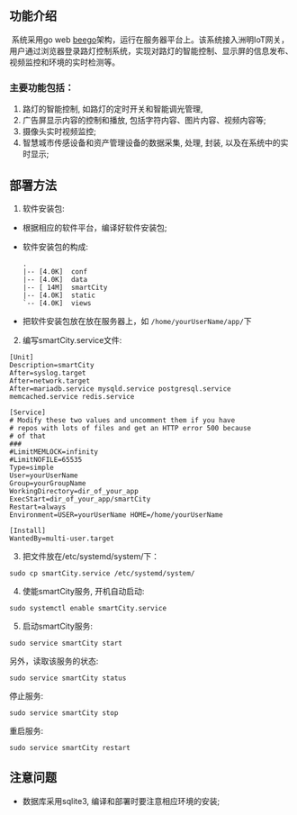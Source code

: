 ## 功能介绍

​    系统采用go web [beego](https://beego.me/)架构，运行在服务器平台上。该系统接入洲明IoT网关，用户通过浏览器登录路灯控制系统，实现对路灯的智能控制、显示屏的信息发布、视频监控和环境的实时检测等。

###   主要功能包括：

1. 路灯的智能控制, 如路灯的定时开关和智能调光管理,
2. 广告屏显示内容的控制和播放, 包括字符内容、图片内容、视频内容等;
3. 摄像头实时视频监控;
4. 智慧城市传感设备和资产管理设备的数据采集, 处理, 封装, 以及在系统中的实时显示;

## 部署方法

1.  软件安装包:

   * 根据相应的软件平台，编译好软件安装包;

   * 软件安装包的构成:

     ```
     .
     |-- [4.0K]  conf
     |-- [4.0K]  data
     |-- [ 14M]  smartCity
     |-- [4.0K]  static
     `-- [4.0K]  views
     ```

   * 把软件安装包放在放在服务器上，如 `/home/yourUserName/app/`下

2. 编写smartCity.service文件:

```
[Unit]
Description=smartCity
After=syslog.target
After=network.target
After=mariadb.service mysqld.service postgresql.service memcached.service redis.service

[Service]
# Modify these two values and uncomment them if you have
# repos with lots of files and get an HTTP error 500 because
# of that
###
#LimitMEMLOCK=infinity
#LimitNOFILE=65535
Type=simple
User=yourUserName
Group=yourGroupName
WorkingDirectory=dir_of_your_app
ExecStart=dir_of_your_app/smartCity
Restart=always
Environment=USER=yourUserName HOME=/home/yourUserName

[Install]
WantedBy=multi-user.target
```



3. 把文件放在/etc/systemd/system/下：

```
sudo cp smartCity.service /etc/systemd/system/
```

4. 使能smartCity服务, 开机自动启动:

```
sudo systemctl enable smartCity.service
```

5. 启动smartCity服务:

```
sudo service smartCity start
```

另外，读取该服务的状态:

```
sudo service smartCity status
```

停止服务:

```
sudo service smartCity stop
```

重启服务:

```
sudo service smartCity restart
```

## 注意问题

* 数据库采用sqlite3, 编译和部署时要注意相应环境的安装;

  ​